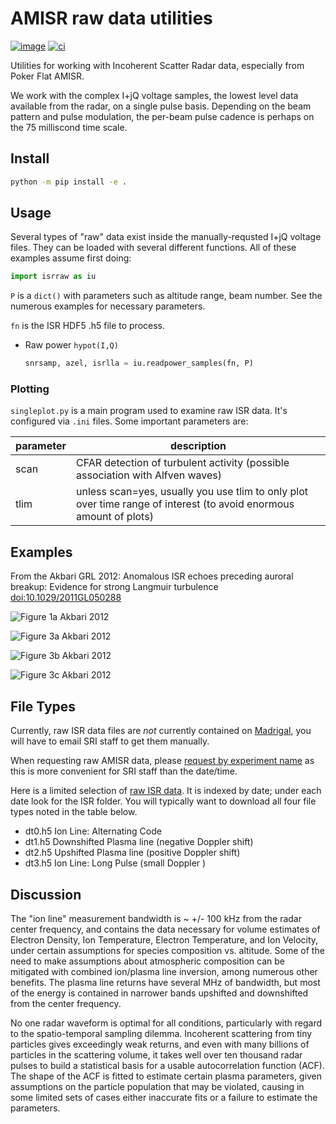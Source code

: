 # AMISR raw data utilities

[![image](https://zenodo.org/badge/DOI/10.5281/zenodo.164876.svg)](https://doi.org/10.5281/zenodo.164876)
[![ci](https://github.com/space-physics/isr-raw/actions/workflows/ci.yml/badge.svg)](https://github.com/space-physics/isr-raw/actions/workflows/ci.yml)

Utilities for working with Incoherent Scatter Radar data, especially from Poker Flat AMISR.

We work with the complex I+jQ voltage samples, the lowest level data
available from the radar, on a single pulse basis. Depending on the beam
pattern and pulse modulation, the per-beam pulse cadence is perhaps on
the 75 milliscond time scale.

## Install

```sh
python -m pip install -e .
```

## Usage

Several types of "raw" data exist inside the manually-requsted I+jQ voltage files.
They can be loaded with several different functions.
All of these examples assume first doing:

```python
import isrraw as iu
```

`P` is a `dict()` with parameters such as altitude range, beam number.
See the numerous examples for necessary parameters.

`fn` is the ISR HDF5 .h5 file to process.

* Raw power `hypot(I,Q)`

  ```python
  snrsamp, azel, isrlla = iu.readpower_samples(fn, P)
  ```

### Plotting

`singleplot.py` is a main program used to examine raw ISR data. It's
configured via `.ini` files. Some important parameters are:

 parameter                         | description
-----------------------------------|--------------------------------
 scan                              | CFAR detection of turbulent activity (possible association with Alfven waves)
 tlim                              | unless scan=yes, usually you use tlim to only plot over time range of interest (to avoid enormous amount of plots)

## Examples

From the Akbari GRL 2012: Anomalous ISR echoes preceding auroral
breakup: Evidence for strong Langmuir turbulence
<doi:10.1029/2011GL050288>

![Figure 1a Akbari 2012](gfx/Akbari2012_fig1a.png)

![Figure 3a Akbari 2012](gfx/Akbari2012_fig3a.png)

![Figure 3b Akbari 2012](gfx/Akbari2012_fig3b.png)

![Figure 3c Akbari 2012](gfx/Akbari2012_fig3c.png)

## File Types

Currently, raw ISR data files are *not* currently contained on
[Madrigal](http://isr.sri.com/madrigal),
you will have to email SRI
staff to get them manually.

When requesting raw AMISR data, please
[request by experiment name](http://amisr.com/database/61/sched)
as this is more convenient for
SRI staff than the date/time.

Here is a limited selection of
[raw ISR data](https://bit.ly/pokerhist).
It is indexed by date; under each date look for the ISR folder. You will
typically want to download all four file types noted in the table below.

* dt0.h5      Ion Line: Alternating Code
* dt1.h5      Downshifted Plasma line (negative Doppler shift)
* dt2.h5      Upshifted Plasma line (positive Doppler shift)
* dt3.h5      Ion Line: Long Pulse (small Doppler )

## Discussion

The "ion line" measurement bandwidth is ~ +/- 100 kHz from the radar
center frequency, and contains the data necessary for volume estimates
of Electron Density, Ion Temperature, Electron Temperature, and Ion
Velocity, under certain assumptions for species composition vs.
altitude.
Some of the need to make assumptions about atmospheric
composition can be mitigated with combined ion/plasma line inversion,
among numerous other benefits.
The plasma line returns have several MHz
of bandwidth, but most of the energy is contained in narrower bands
upshifted and downshifted from the center frequency.

No one radar waveform is optimal for all conditions, particularly with regard to the spatio-temporal sampling dilemma.
Incoherent scattering from tiny particles gives exceedingly weak returns, and even with many
billions of particles in the scattering volume, it takes well over ten
thousand radar pulses to build a statistical basis for a usable
autocorrelation function (ACF).
The shape of the ACF is fitted to estimate certain plasma parameters, given assumptions on the particle population that may be violated, causing in some limited sets of cases
either inaccurate fits or a failure to estimate the parameters.
